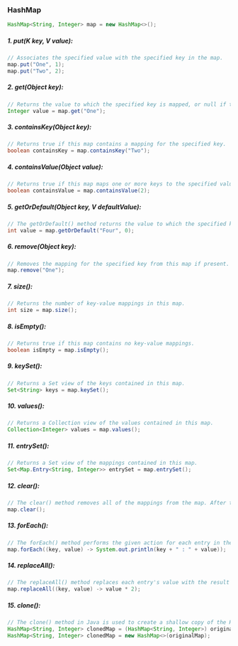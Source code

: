 ### **HashMap**

```java 
HashMap<String, Integer> map = new HashMap<>();
```

##### **1. put(K key, V value):**
```java
// Associates the specified value with the specified key in the map.
map.put("One", 1);
map.put("Two", 2);
```  

##### **2. get(Object key):**
```java
// Returns the value to which the specified key is mapped, or null if this map contains no mapping for the key.
Integer value = map.get("One");
```

##### **3. containsKey(Object key):**
```java
// Returns true if this map contains a mapping for the specified key.
boolean containsKey = map.containsKey("Two");
```

##### **4. containsValue(Object value):**
```java 
// Returns true if this map maps one or more keys to the specified value.
boolean containsValue = map.containsValue(2);
```

##### **5. getOrDefault(Object key, V defaultValue):**
```java
// The getOrDefault() method returns the value to which the specified key is mapped, or a default value if the key is not present in the map.
int value = map.getOrDefault("Four", 0);
```

##### **6. remove(Object key):**
```java 
// Removes the mapping for the specified key from this map if present.
map.remove("One");
```

##### **7. size():**
```java 
// Returns the number of key-value mappings in this map.
int size = map.size();
```

##### **8. isEmpty():**
```java 
// Returns true if this map contains no key-value mappings.
boolean isEmpty = map.isEmpty();
```

##### **9. keySet():**
```java
// Returns a Set view of the keys contained in this map.
Set<String> keys = map.keySet();
```

##### **10. values():**
```java 
// Returns a Collection view of the values contained in this map.
Collection<Integer> values = map.values();
```

##### **11. entrySet():**
```java 
// Returns a Set view of the mappings contained in this map.
Set<Map.Entry<String, Integer>> entrySet = map.entrySet();
```

##### **12. clear():**
```java 
// The clear() method removes all of the mappings from the map. After this call, the map will be empty.
map.clear();
```

##### **13. forEach():**
```java 
// The forEach() method performs the given action for each entry in the map.
map.forEach((key, value) -> System.out.println(key + " : " + value));
```

##### **14. replaceAll():**
```java 
// The replaceAll() method replaces each entry's value with the result of applying the given function to that entry.
map.replaceAll((key, value) -> value * 2);
```

##### **15. clone():**
```java 
// The clone() method in Java is used to create a shallow copy of the HashMap. The clone is a new map with the same key-value pairs.
HashMap<String, Integer> clonedMap = (HashMap<String, Integer>) originalMap.clone();
HashMap<String, Integer> clonedMap = new HashMap<>(originalMap);
```

[comment]: <> (cmd + shift + v to preview md file)